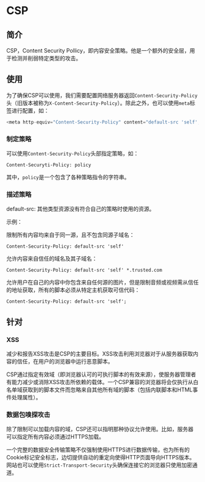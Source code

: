 # CSP

## 简介

CSP，Content Security Pollicy，即内容安全策略。他是一个额外的安全层，用于检测并削弱特定类型的攻击。

## 使用

为了确保CSP可以使用，我们需要配置网络服务器返回`Content-Security-Policy`头（旧版本被称为`X-Content-Security-Policy`）。除此之外，也可以使用`meta`标签进行配置，如：

```js
<meta http-equiv="Content-Security-Policy" content="default-src 'self'; img-src https://*; child-src 'none;">
```

### 制定策略

可以使用`Content-Security-Policy`头部指定策略，如：

```
Content-Securyti-Policy: policy
```

其中，`policy`是一个包含了各种策略指令的字符串。

### 描述策略

default-src: 其他类型资源没有符合自己的策略时使用的资源。

示例：

限制所有内容均来自于同一源，且不包含同源子域名：

```
Content-Security-Policy: default-src 'self'
```

允许内容来自信任的域名及其子域名：

```
Content-Security-Policy: default-src 'self' *.trusted.com
```

允许用户在自己的内容中你包含来自任何源的图片，但是限制音频或视频需从信任的地址获取，所有的脚本必须从特定主机获取可信代码：

```
Content-Security-Policy: default-src 'self'; 
```

## 针对

### XSS

减少和报告XSS攻击是CSP的主要目标。XSS攻击利用浏览器对于从服务器获取内容的信任，在用户的浏览器中运行恶意脚本。

CSP通过指定有效域（即浏览器认可的可执行脚本的有效来源），使服务器管理者有能力减少或消除XSS攻击所依赖的载体。一个CSP兼容的浏览器将会仅执行从白名单域获取到的脚本文件而忽略来自其他所有域的脚本（包括内联脚本和HTML事件处理属性）。

### 数据包嗅探攻击

除了限制可以加载内容的域，CSP还可以指明那种协议允许使用。比如，服务器可以指定所有内容必须通过HTTPS加载。

一个完整的数据安全传输策略不仅强制使用HTTPS进行数据传输，也为所有的Cookie标记安全标志，边切提供自动的重定向使得HTTP页面导向HTTPS版本。网站也可以使用`Strict-Transport-Security`头确保连接它的浏览器只使用加密通道。

